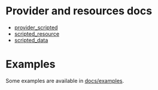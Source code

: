 # Provider and resources docs
- [provider_scripted](api/provider_scripted.md)
- [scripted_resource](api/scripted_resource.md)
- [scripted_data](api/scripted_data.md)

# Examples

Some examples are available in [docs/examples](examples).